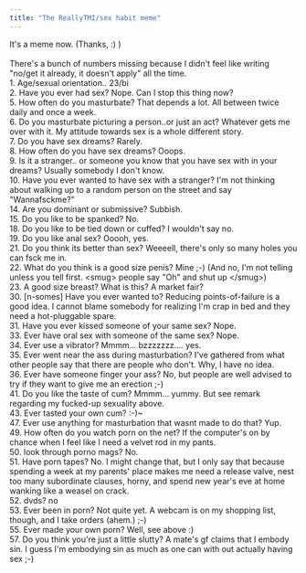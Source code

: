 ```yaml
---
title: "The ReallyTMI/sex habit meme"
---
```


<p>It's a meme now. (Thanks, <lj user="serenejournal"> :) )
<br/>
<lj-cut>
<br/>
There's a bunch of numbers missing because I didn't feel like writing "no/get it already, it doesn't apply" all the time.
<br/>
1. Age/sexual orientation.. 23/bi
<br/>
2. Have you ever had sex? Nope. Can I stop this thing now?
<br/>
5. How often do you masturbate? That depends a lot. All between twice daily and once a week.
<br/>
6. Do you masturbate picturing a person..or just an act? Whatever gets me over with it. My attitude towards sex is a whole different story.
<br/>
7. Do you have sex dreams? Rarely.
<br/>
8. How often do you have sex dreams? Ooops.
<br/>
9. Is it a stranger.. or someone you know that you have sex with in your dreams? Usually somebody I don't know.
<br/>
10. Have you ever wanted to have sex with a stranger? I'm not thinking about walking up to a random person on the street and say "Wannafsckme?"
<br/>
14. Are you dominant or submissive? Subbish.
<br/>
15. Do you like to be spanked? No.
<br/>
18. Do you like to be tied down or cuffed? I wouldn't say no.
<br/>
19. Do you like anal sex? Ooooh, yes.
<br/>
21. Do you think its better than sex? Weeeell, there's only so many holes you can fsck me in.
<br/>
22. What do you think is a good size penis? Mine ;-) (And no, I'm not telling unless you tell first. &lt;smug&gt; people say "Oh" and shut up &lt;/smug&gt;)
<br/>
23. A good size breast? What is this? A market fair?
<br/>
30.  [n-somes] Have you ever wanted to? Reducing points-of-failure is a good idea. I cannot blame somebody for realizing I'm crap in bed and they need a hot-pluggable spare.
<br/>
31. Have you ever kissed someone of your same sex? Nope.
<br/>
33. Ever have oral sex with someone of the same sex? Nope.
<br/>
34. Ever use a vibrator? Mmmm... bzzzzzzz.... yes.
<br/>
35. Ever went near the ass during masturbation? I've gathered from what other people say that there are people who don't. Why, I have no idea.
<br/>
36. Ever have someone finger your ass? No, but people are well advised to try if they want to give me an erection ;-)
<br/>
41. Do you like the taste of cum? Mmmm... yummy. But see remark regarding my fucked-up sexuality above.
<br/>
43. Ever tasted your own cum? :-)~
<br/>
47. Ever use anything for masturbation that wasnt made to do that? Yup.
<br/>
49. How often do you watch porn on the net? If the computer's on by chance when I feel like I need a velvet rod in my pants.
<br/>
50. look through porno mags? No.
<br/>
51. Have porn tapes? No. I might change that, but I only say that because spending a week at my parents' place makes me need a release valve, nest too many subordinate clauses, horny, and spend new year's eve at home wanking like a weasel on crack.
<br/>
52. dvds? no
<br/>
53. Ever been in porn? Not quite yet. A webcam is on my shopping list, though, and I take orders (ahem.) ;-)
<br/>
55. Ever made your own porn? Well, see above :)
<br/>
57. Do you think you're just a little slutty? A mate's gf claims that I embody sin. I guess I'm embodying sin as much as one can with out actually having sex ;-)
<br/>
</lj-cut></p>
